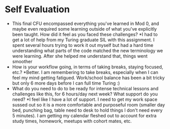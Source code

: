 # Self Evaluation

- This final CFU encompassed everything you've learned in Mod 0, and maybe even required some learning outside of what you've explicitly been taught. How did it feel as you faced these challenges?
*I had to get a lot of help from my Turing graduate SIL with this assignment. I spent several hours trying to work it out myself but had a hard time understanding what parts of the code matched the new terminology we were learning. After she helped me understand that, things went smoother
- How is your workflow going, in terms of taking breaks, staying focused, etc.?
*Better. I am remembering to take breaks, especially when I can feel my mind getting fatigued. Work/school balance has been a bit tricky but only 6 more days before I can full time Turing :)
- What do you need to do to be ready for intense technical lessons and challenges like this, for 6 hours/day next week? What support do you need?
*I feel like I have a lot of support. I need to get my work space sussed out so it is a more comfortable and purposeful room (smaller day bed, punching bag, table need to desk to hold things I don't need every 5 minutes). I am getting my calendar fleshed out to account for extra study times, homework, meetups with cohort mates, etc. 
